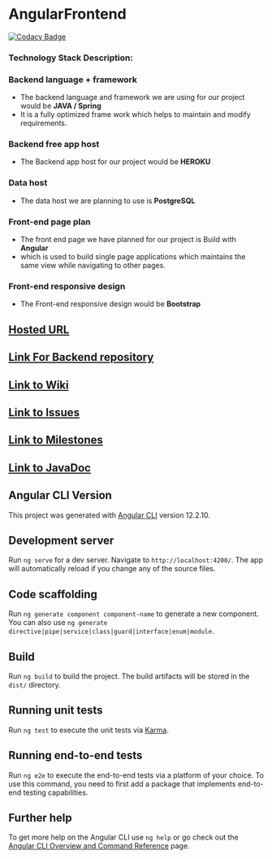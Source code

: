 # AngularFrontend
[![Codacy Badge](https://app.codacy.com/project/badge/Grade/27ceede215ce433884ac76ffb2dc4fb9)](https://www.codacy.com/gh/Sanjay-13/AngularFrontEnd/dashboard?utm_source=github.com&amp;utm_medium=referral&amp;utm_content=Sanjay-13/AngularFrontEnd&amp;utm_campaign=Badge_Grade)
### Technology Stack Description:

### Backend language + framework

- The backend language and framework we are using for our project would be **JAVA / Spring**
- It is a fully optimized frame work which helps to maintain and modify requirements.

### Backend free app host

- The Backend app host for our project would be **HEROKU**

### Data host

- The data host we are planning to use is **PostgreSQL**

### Front-end page plan

- The front end page we have planned for our project is Build with **Angular**
- which is used to build single page applications which maintains the same view while navigating to other pages.

### Front-end responsive design

- The Front-end responsive design would be **Bootstrap**

## [Hosted URL](https://herokuangtopic.herokuapp.com/home)

## [Link For Backend repository](https://github.com/Sanjay-13/topic-of-the-day)

## [Link to Wiki](https://github.com/Sanjay-13/Topic-of-the-Day-2A/wiki)

## [Link to Issues](https://github.com/Sanjay-13/AngularFrontEnd/issues)

## [Link to Milestones](https://github.com/Sanjay-13/AngularFrontEnd/milestones)

## [Link to JavaDoc](file:///C:/Users/S541669/Documents/EclipseProjects/topicoftheday/doc/index.html)

## Angular CLI Version

This project was generated with [Angular CLI](https://github.com/angular/angular-cli) version 12.2.10.

## Development server

Run `ng serve` for a dev server. Navigate to `http://localhost:4200/`. The app will automatically reload if you change any of the source files.

## Code scaffolding

Run `ng generate component component-name` to generate a new component. You can also use `ng generate directive|pipe|service|class|guard|interface|enum|module`.

## Build

Run `ng build` to build the project. The build artifacts will be stored in the `dist/` directory.

## Running unit tests

Run `ng test` to execute the unit tests via [Karma](https://karma-runner.github.io).

## Running end-to-end tests

Run `ng e2e` to execute the end-to-end tests via a platform of your choice. To use this command, you need to first add a package that implements end-to-end testing capabilities.

## Further help

To get more help on the Angular CLI use `ng help` or go check out the [Angular CLI Overview and Command Reference](https://angular.io/cli) page.

